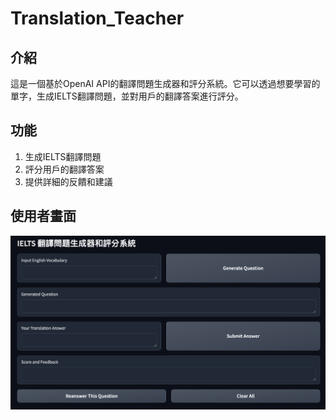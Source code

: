 # Translation_Teacher

## 介紹

這是一個基於OpenAI API的翻譯問題生成器和評分系統。它可以透過想要學習的單字，生成IELTS翻譯問題，並對用戶的翻譯答案進行評分。

## 功能

1. 生成IELTS翻譯問題
2. 評分用戶的翻譯答案
3. 提供詳細的反饋和建議

## 使用者畫面
![image](./images/first_page.png)
